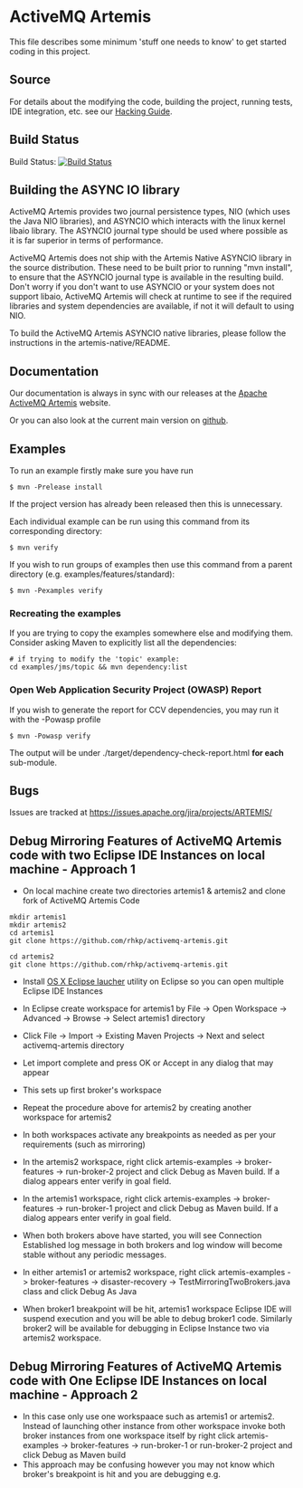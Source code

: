 # ActiveMQ Artemis

This file describes some minimum 'stuff one needs to know' to get started coding in this project.

## Source

For details about the modifying the code, building the project, running tests, IDE integration, etc. see
our [Hacking Guide](./docs/hacking-guide/en/SUMMARY.md).

## Build Status

Build Status: [![Build Status](https://travis-ci.org/apache/activemq-artemis.svg?branch=main)](https://travis-ci.org/apache/activemq-artemis)

## Building the ASYNC IO library

ActiveMQ Artemis provides two journal persistence types, NIO (which uses the Java NIO libraries), and ASYNCIO which interacts with the linux kernel libaio library.   The ASYNCIO journal type should be used where possible as it is far superior in terms of performance.

ActiveMQ Artemis does not ship with the Artemis Native ASYNCIO library in the source distribution.  These need to be built prior to running "mvn install", to ensure that the ASYNCIO journal type is available in the resulting build.  Don't worry if you don't want to use ASYNCIO or your system does not support libaio, ActiveMQ Artemis will check at runtime to see if the required libraries and system dependencies are available, if not it will default to using NIO.

To build the ActiveMQ Artemis ASYNCIO native libraries, please follow the instructions in the artemis-native/README.

## Documentation

Our documentation is always in sync with our releases at the [Apache ActiveMQ Artemis](https://activemq.apache.org/artemis/docs.html) website.

Or you can also look at the current main version on [github](https://github.com/apache/activemq-artemis/blob/main/docs/user-manual/en/SUMMARY.md).

## Examples

To run an example firstly make sure you have run

    $ mvn -Prelease install

If the project version has already been released then this is unnecessary.

Each individual example can be run using this command from its corresponding directory:

    $ mvn verify

If you wish to run groups of examples then use this command from a parent directory (e.g. examples/features/standard):

    $ mvn -Pexamples verify

### Recreating the examples

If you are trying to copy the examples somewhere else and modifying them. Consider asking Maven to explicitly list all the dependencies:

    # if trying to modify the 'topic' example:
    cd examples/jms/topic && mvn dependency:list

### Open Web Application Security Project (OWASP) Report

If you wish to generate the report for CCV dependencies, you may run it with the -Powasp profile

    $ mvn -Powasp verify

The output will be under ./target/dependency-check-report.html **for each** sub-module.

## Bugs

Issues are tracked at https://issues.apache.org/jira/projects/ARTEMIS/

## Debug Mirroring Features of ActiveMQ Artemis code with two Eclipse IDE Instances on local machine - Approach 1
* On local machine create two directories artemis1 & artemis2 and clone fork of ActiveMQ Artemis Code
```shell
mkdir artemis1 
mkdir artemis2
cd artemis1
git clone https://github.com/rhkp/activemq-artemis.git

cd artemis2
git clone https://github.com/rhkp/activemq-artemis.git
```

* Install [OS X Eclipse laucher](http://ananthchellathurai.blogspot.com/2013/08/how-to-open-multiple-eclipse-on-mac.html) utility on Eclipse so you can open multiple Eclipse IDE Instances

* In Eclipse create workspace for artemis1 by File -> Open Workspace -> Advanced -> Browse -> Select artemis1 directory

* Click File -> Import -> Existing Maven Projects -> Next and select activemq-artemis directory

* Let import complete and press OK or Accept in any dialog that may appear

* This sets up first broker's workspace

* Repeat the procedure above for artemis2 by creating another workspace for artemis2

* In both workspaces activate any breakpoints as needed as per your requirements (such as mirroring)

* In the artemis2 workspace, right click artemis-examples -> broker-features -> run-broker-2 project and click Debug as Maven build. If a dialog appears enter verify in goal field.

* In the artemis1 workspace, right click artemis-examples -> broker-features -> run-broker-1 project and click Debug as Maven build. If a dialog appears enter verify in goal field.

* When both brokers above have started, you will see Connection Established log message in both brokers and log window will become stable without any periodic messages.

* In either artemis1 or artemis2 workspace, right click artemis-examples -> broker-features -> disaster-recovery -> TestMirroringTwoBrokers.java class and click Debug As Java

* When broker1 breakpoint will be hit, artemis1 workspace Eclipse IDE will suspend execution and you will be able to debug broker1 code. Similarly broker2 will be available for debugging in Eclipse Instance two via artemis2 workspace.

## Debug Mirroring Features of ActiveMQ Artemis code with One Eclipse IDE Instances on local machine - Approach 2
* In this case only use one workspaace such as artemis1 or artemis2. Instead of launching other instance from other workspace invoke both broker instances from one workspace itself by right click artemis-examples -> broker-features -> run-broker-1 or run-broker-2 project and click Debug as Maven build
* This approach may be confusing however you may not know which broker's breakpoint is hit and you are debugging e.g.